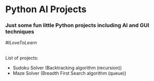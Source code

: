 <h1>Python AI Projects</h1>
<h3>Just some fun little Python projects including AI and GUI techniques</h3>
<i>#ILoveToLearn</i>
<br><br>
<p>List of projects:</p>
<ul>
  <li>Sudoku Solver (Backtracking algorithm (recursion))</li>
  <li>Maze Solver (Breadth First Search algorithm (queue))</li>
</ul>
